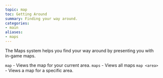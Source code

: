 ```yaml
---
topic: map
toc: Getting Around
summary: Finding your way around.
categories:
- main
aliases:
- maps
---
```

The Maps system helps you find your way around by presenting you with in-game maps.

`map` - Views the map for your current area.
`maps` - Views all maps
`map <area>` - Views a map for a specific area.
